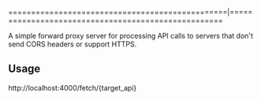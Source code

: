 ================================================|====================================================

A simple forward proxy server for processing API calls to servers that don't send CORS headers or support HTTPS.

## Usage

http://localhost:4000/fetch/{target_api}

